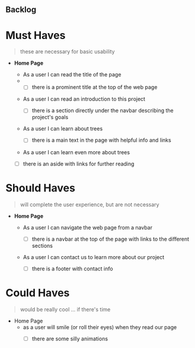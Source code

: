## Backlog

# Must Haves

> these are necessary for basic usability

* **Home Page**
 
  * As a user I can read the title of the page
  
  - - [ ] there is a prominent title at the top of the web page
   * As a user I can read an introduction to this project
      - [ ] there is a section directly under the navbar describing the project's goals

    * As a user I can learn about trees
  
      - [ ] there is a main text in the page with helpful info and links

    * As a user I can learn even more about trees
 
     - [ ] there is an aside with links for further reading
 # Should Haves

> will complete the user experience, but are not necessary

 * **Home Page**
  
   * As a user I can navigate the web page from a navbar
  
     - [ ] there is a navbar at the top of the page with links to the different sections

   * As a user I can contact us to learn more about our project
     - [ ] there is a footer with contact info

# Could Haves

> would be really cool ... if there's time

 * Home Page
   * as a user will smile (or roll their eyes) when they read our page
      - [ ] there are some silly animations

  